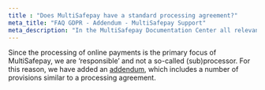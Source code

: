 ```yaml
---
title : "Does MultiSafepay have a standard processing agreement?"
meta_title: "FAQ GDPR - Addendum - MultiSafepay Support"
meta_description: "In the MultiSafepay Documentation Center all relevant information regarding our Plugins and API. As well as Support pages for Payment Method, Tools and General Questions. You can also find the contact details of our Support Team and Integration Team."
---
```


Since the processing of online payments is the primary focus of MultiSafepay, we are ‘responsible’ and not a so-called (sub)processor. For this reason, we have added an [addendum](https://www.multisafepay.com/downloads/Addendum_GDPR_2018.pdf), which includes a number of provisions similar to a processing agreement.

